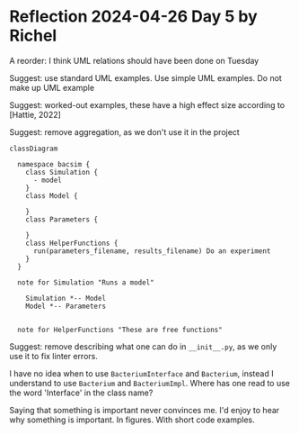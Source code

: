 # Reflection 2024-04-26 Day 5 by Richel

A reorder: I think UML relations should have been done on Tuesday

Suggest: use standard UML examples. Use simple UML examples. Do not make up
  UML example

Suggest: worked-out examples, these have a high effect size according to 
  [Hattie, 2022]

Suggest: remove aggregation, as we don't use it in the project

```mermaid
classDiagram

  namespace bacsim {
    class Simulation {
      - model
    }
    class Model {

    }
    class Parameters {

    }
    class HelperFunctions {
      run(parameters_filename, results_filename) Do an experiment
    }
  }

  note for Simulation "Runs a model"
  
    Simulation *-- Model
    Model *-- Parameters
  

  note for HelperFunctions "These are free functions"
```

Suggest: remove describing what one can do in `__init__.py`, 
  as we only use it to fix linter errors.

I have no idea when to use `BacteriumInterface` and `Bacterium`, instead
I understand to use `Bacterium` and `BacteriumImpl`.
Where has one read to use the word 'Interface' in the class name?

Saying that something is important never convinces me.
I'd enjoy to hear why something is important.
In figures. With short code examples.
